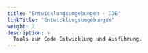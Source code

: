```yaml
---
title: "Entwicklungsumgebungen - IDE"
linkTitle: "Entwicklungsumgebungen"
weight: 2
description: >
  Tools zur Code-Entwicklung und Ausführung.
---
```

